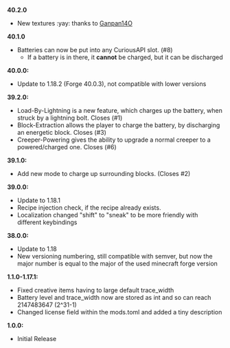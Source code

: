 **40.2.0**

- New textures :yay: thanks to [Ganpan14O](https://www.curseforge.com/members/ganpan14o)

**40.1.0**

- Batteries can now be put into any CuriousAPI slot. (#8)
  - If a battery is in there, it **cannot** be charged, but it can be discharged

**40.0.0:**

- Update to 1.18.2 (Forge 40.0.3), not compatible with lower versions

**39.2.0:**

- Load-By-Lightning is a new feature, which charges up the battery, when struck by a lightning bolt. Closes (#1)
- Block-Extraction allows the player to charge the battery, by discharging an energetic block. Closes (#3)
- Creeper-Powering gives the ability to upgrade a normal creeper to a powered/charged one. Closes (#6)

**39.1.0:**

- Add new mode to charge up surrounding blocks. (Closes #2)

**39.0.0:**

- Update to 1.18.1
- Recipe injection check, if the recipe already exists.
- Localization changed "shift" to "sneak" to be more friendly with different keybindings

**38.0.0:**

- Update to 1.18
- New versioning numbering, still compatible with semver, but now the major number is equal to the major of the used minecraft forge version

**1.1.0-1.17.1:**

- Fixed creative items having to large default trace_width
- Battery level and trace_width now are stored as int and so can reach 2147483647 (2^31-1)
- Changed license field within the mods.toml and added a tiny description

**1.0.0:**

- Initial Release
